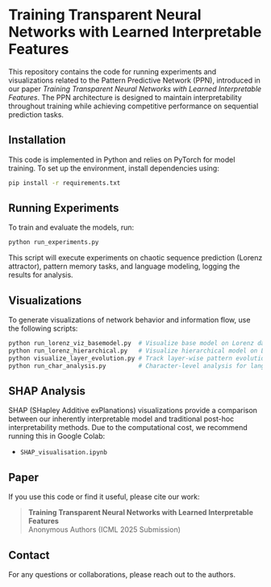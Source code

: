 # Training Transparent Neural Networks with Learned Interpretable Features

This repository contains the code for running experiments and visualizations related to the Pattern Predictive Network (PPN), introduced in our paper *Training Transparent Neural Networks with Learned Interpretable Features*. The PPN architecture is designed to maintain interpretability throughout training while achieving competitive performance on sequential prediction tasks.

## Installation

This code is implemented in Python and relies on PyTorch for model training. To set up the environment, install dependencies using:

```bash
pip install -r requirements.txt
```

## Running Experiments

To train and evaluate the models, run:

```bash
python run_experiments.py
```

This script will execute experiments on chaotic sequence prediction (Lorenz attractor), pattern memory tasks, and language modeling, logging the results for analysis.

## Visualizations

To generate visualizations of network behavior and information flow, use the following scripts:

```bash
python run_lorenz_viz_basemodel.py  # Visualize base model on Lorenz data
python run_lorenz_hierarchical.py   # Visualize hierarchical model on Lorenz data
python visualize_layer_evolution.py # Track layer-wise pattern evolution
python run_char_analysis.py         # Character-level analysis for language task
```

## SHAP Analysis

SHAP (SHapley Additive exPlanations) visualizations provide a comparison between our inherently interpretable model and traditional post-hoc interpretability methods. Due to the computational cost, we recommend running this in Google Colab:

- `SHAP_visualisation.ipynb`

## Paper

If you use this code or find it useful, please cite our work:

> **Training Transparent Neural Networks with Learned Interpretable Features**\
> Anonymous Authors (ICML 2025 Submission)

## Contact

For any questions or collaborations, please reach out to the authors.




